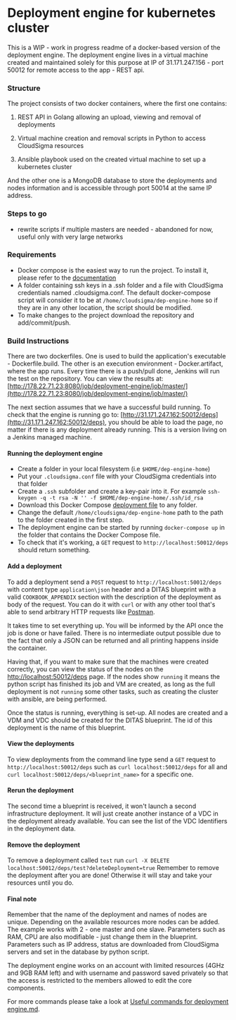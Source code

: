 # Deployment engine for kubernetes cluster

This is a WIP - work in progress readme of a docker-based version of the deployment engine. The deployment engine lives in a virtual machine created and maintained solely for this purpose at IP of 31.171.247.156 - port 50012 for remote access to the app - REST api.

### Structure
The project consists of two docker containers, where the first one contains:
1. REST API in Golang allowing an upload, viewing and removal of deployments

2. Virtual machine creation and removal scripts in Python to access CloudSigma resources

3. Ansible playbook used on the created virtual machine to set up a kubernetes cluster

And the other one is a MongoDB database to store the deployments and nodes information
and is accessible through port 50014 at the same IP address.

### Steps to go

* rewrite scripts if multiple masters are needed - abandoned for now, useful only with very large networks

### Requirements

* Docker compose is the easiest way to run the project. To install it, please refer to the [documentation](https://docs.docker.com/compose/install/)
* A folder containing ssh keys in a .ssh folder and a file with CloudSigma credentials named .cloudsigma.conf. The default docker-compose script will consider it to be at `/home/cloudsigma/dep-engine-home` so if they are in any other location, the script should be modified.
* To make changes to the project download the repository and add/commit/push.

### Build Instructions

There are two dockerfiles.
One is used to build the application's executable - Dockerfile.build.
The other is an execution environment - Docker.artifact, where the app runs.
Every time there is a push/pull done, Jenkins will run the test on the repository. You can view the results at:
[http://178.22.71.23:8080/job/deployment-engine/job/master/](http://178.22.71.23:8080/job/deployment-engine/job/master/)

The next section assumes that we have a successful build running. To check that the engine is running go to:
[http://31.171.247.162:50012/deps](http://31.171.247.162:50012/deps), you should be able to load the page, no matter if there is any deployment already running. This is a version living on a Jenkins managed machine.

#### Running the deployment engine

* Create a folder in your local filesystem (i.e `$HOME/dep-engine-home`)
* Put your `.cloudsigma.conf` file with your CloudSigma credentials into that folder
* Create a `.ssh` subfolder and create a key-pair into it. For example `ssh-keygen -q -t rsa -N '' -f $HOME/dep-engine-home/.ssh/id_rsa`
* Download this Docker Compose [deployment file](https://raw.githubusercontent.com/DITAS-Project/deployment-engine/review_demo/docker-compose.yml) to any folder.
* Change the default `/home/cloudsigma/dep-engine-home` path to the path to the folder created in the first step.
* The deployment engine can be started by running `docker-compose up` in the folder that contains the Docker Compose file.
* To check that it's working, a `GET` request to `http://localhost:50012/deps` should return something.

#### Add a deployment

To add a deployment send a `POST` request to `http://localhost:50012/deps` with content type `application\json` header and a DITAS blueprint with a valid `COOKBOOK_APPENDIX` section with the description of the deployment as body of the request. You can do it with `curl` or with any other tool that's able to send arbitrary HTTP requests like [Postman](https://www.getpostman.com/).

It takes time to set everything up. You will be informed by the API once the job is done or have failed. There is no intermediate output possible due to the fact that only a JSON can be returned and
all printing happens inside the container.

Having that, if you want to make sure that the machines were created correctly, you can view the status of the nodes on the [http://localhost:50012/deps](http://localhost:50012/deps) page.
If the nodes show `running` it means the python script has finished its job and VM are created, as long as the full deployment is not `running` some other tasks, such as creating the cluster with ansible, are being performed.

Once the status is running, everything is set-up. All nodes are created and a VDM and VDC should be created for the DITAS blueprint. The id of this deployment is the name of this blueprint.

#### View the deployments

To view deployments from the command line type send a `GET` request to `http://localhost:50012/deps` such as `curl localhost:50012/deps` for all and `curl localhost:50012/deps/<blueprint_name>` for a specific one.

#### Rerun the deployment

The second time a blueprint is received, it won't launch a second infrastructure deployment. It will just create another instance of a VDC in the deployment already available. You can see the list of the VDC Identifiers in the deployment data.

#### Remove the deployment

To remove a deployment called `test` run `curl -X DELETE localhost:50012/deps/test?deleteDeployment=true`
Remember to remove the deployment after you are done! Otherwise it will stay and take your resources until you do.

#### Final note

Remember that the name of the deployment and names of nodes are unique. Depending on the available resources more nodes can be added. The example works with 2 - one master and one slave. Parameters such as RAM, CPU are also modifiable - just change them in the blueprint.
Parameters such as IP address, status are downloaded from CloudSigma servers and set in the database by python script.

The deployment engine works on an account with limited resources (4GHz and 9GB RAM left) and with username and password saved privately so that the access is restricted to the members allowed to edit the core components.

 For more commands please take a look at  [Useful commands for deployment engine.md](https://github.com/DITAS-Project/deployment-engine/blob/master/Useful%20commands%20for%20deployment%20engine.md).